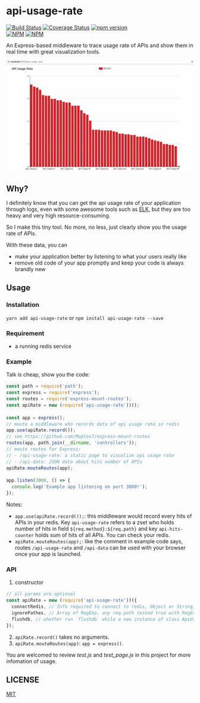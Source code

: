 # api-usage-rate
[![Build Status](https://travis-ci.org/Maples7/api-usage-rate.svg?branch=master)](https://travis-ci.org/Maples7/api-usage-rate)
[![Coverage Status](https://coveralls.io/repos/github/Maples7/api-usage-rate/badge.svg?branch=master)](https://coveralls.io/github/Maples7/api-usage-rate?branch=master)
[![npm version](https://badge.fury.io/js/api-usage-rate.svg)](https://badge.fury.io/js/api-usage-rate)           
[![NPM](https://nodei.co/npm/api-usage-rate.png?downloads=true&downloadRank=true&stars=true)](https://nodei.co/npm/api-usage-rate/)
[![NPM](https://nodei.co/npm-dl/api-usage-rate.png?months=6&height=3)](https://nodei.co/npm/api-usage-rate/)

An Express-based middleware to trace usage rate of APIs and show them in real time with great visualization tools.

![](api-usage-rate.gif)

## Why?
I definitely know that you can get the api usage rate of your application through logs, even with some awesome tools such as [ELK](https://www.elastic.co/), but they are too heavy and very high resource-consuming.

So I make this tiny tool. No more, no less, just clearly show you the usage rate of APIs. 

With these data, you can 
- make your application better by listening to what your users really like
- remove old code of your app promptly and keep your code is always brandly new

## Usage
### Installation
`yarn add api-usage-rate` or `npm install api-usage-rate --save`

### Requirement
- a running redis service

### Example
Talk is cheap, show you the code:
```js
const path = require('path');
const express = require('express');
const routes = require('express-mount-routes'); 
const apiRate = new (require('api-usage-rate'))();

const app = express();
// moute a middleware who records data of api usage rate in redis
app.use(apiRate.record());
// see https://github.com/Maples7/express-mount-routes
routes(app, path.join(__dirname, 'controllers'));
// moute routes for Express:
// - /api-usage-rate: a static page to visualize api usage rate
// - /api-data: JSON data about hits number of APIs
apiRate.mouteRoutes(app);

app.listen(3000, () => {
  console.log('Example app listening on port 3000!');
});
```
Notes:
- `app.use(apiRate.record());`: this middleware would record every hits of APIs in your redis. Key `api-usage-rate` refers to a zset who holds number of hits in field `${req.method}:${req.path}` and key `api-hits-counter` holds sum of hits of all APIs. You can check your redis.
- `apiRate.mouteRoutes(app);`: like the comment in example code says, routes `/api-usage-rate` and `/api-data` can be used with your browser once your app is launched.

### API
1. constructor
```js
// all params are optional
const apiRate = new (require('api-usage-rate'))({
  connectRedis, // Info required to connect to redis, Object or String, default to `undefined`, see https://github.com/luin/ioredis/blob/master/API.md#new-redisport-host-options for more instruction
  ignorePathes, // Array of RegExp, any req.path tested true with RegExp in the array would be ignore, default to `[/^\/api-data*/, /^\/api-usage-rate*/, /js$/, /css$/]`
  flushdb, // whether run `flushdb` while a new instance of class ApiUsageRate is generated, this would flush all api usage data stored in some db of redis, default to false
});
```

2. `apiRate.record()` takes no arguments.
3. `apiRate.mouteRoutes(app)`: `app = express()`.

You are welcomed to review _test.js_ and _test_page.js_ in this project for more infomation of usage.

## LICENSE
[MIT](LICENSE)
